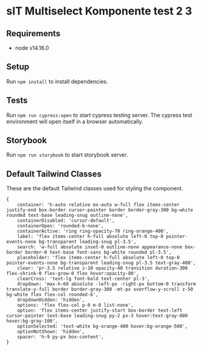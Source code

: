 # sIT Multiselect Komponente test 2 3

## Requirements
+ node v14.16.0

## Setup
Run `npm install` to install dependencies.

## Tests
Run `npm run cypress:open` to start cypress testing server. 
The cypress test environment will open itself in a browser automatically.

## Storybook
Run `npm run storybook` to start storybook server.

## Default Tailwind Classes

These are the default Tailwind classes used for styling the component.

```
{
    container: 'h-auto relative mx-auto w-full flex items-center justify-end box-border cursor-pointer border border-gray-300 bg-white rounded text-base leading-snug outline-none',
    containerDisabled: 'cursor-default',
    containerOpen: 'rounded-b-none',
    containerActive: 'ring ring-opacity-70 ring-orange-400',
    label: 'flex items-center h-full absolute left-0 top-0 pointer-events-none bg-transparent leading-snug pl-3.5',
    search: 'w-full absolute inset-0 outline-none appearance-none box-border border-0 text-base font-sans bg-white rounded pl-3.5',
    placeholder: 'flex items-center h-full absolute left-0 top-0 pointer-events-none bg-transparent leading-snug pl-3.5 text-gray-400',
    clear: 'pr-3.5 relative z-10 opacity-40 transition duration-300 flex-shrink-0 flex-grow-0 flex hover:opacity-80',
    clearCross: 'text-lg font-bold text-center pl-3',
    dropdown: 'max-h-60 absolute -left-px -right-px bottom-0 transform translate-y-full border border-gray-300 -mt-px overflow-y-scroll z-50 bg-white flex flex-col rounded-b',
    dropdownHidden: 'hidden',
    options: 'flex flex-col p-0 m-0 list-none',
    option: 'flex items-center justify-start box-border text-left cursor-pointer text-base leading-snug py-2 px-3 hover:text-gray-800 hover:bg-gray-100',
    optionSelected: 'text-white bg-orange-400 hover:bg-orange-500',
    optionNotShown: 'hidden',
    spacer: 'h-9 py-px box-content',
}
```

[//]: # (To customize them use the classes prop like this:)

[//]: # ()
[//]: # (If you want to completely re-style some elements from ground up:)

[//]: # (```)

[//]: # (<Multiselect ... )

[//]: # (    :classes='{)

[//]: # (        container: 'some new tailwind classes',)

[//]: # (        ... )

[//]: # (        }')

[//]: # (/>    )

[//]: # (```)

[//]: # ()
[//]: # (If you just want to change a few things like color, size, etc., import defaultTailwind and use it)

[//]: # (like this:)

[//]: # (```)

[//]: # (<Multiselect ... )

[//]: # (    :classes='{)

[//]: # (        container: [defaultTailwind.container, newContainerCSS],)

[//]: # (        ... )

[//]: # (        }')

[//]: # (/>)

[//]: # ()
[//]: # (<style>)

[//]: # (.newContainerCSS {)

[//]: # (    @apply border-orange-500)

[//]: # (})

[//]: # (</style>    )

[//]: # (```)

